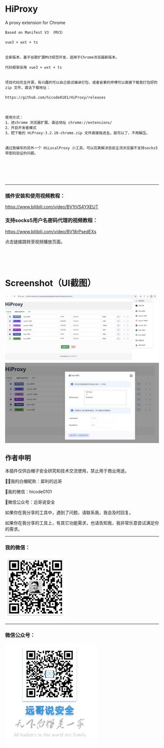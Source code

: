# HiProxy
A proxy extension for Chrome

```
Based on Manifest V3 （MV3）

vue3 + wxt + ts


全新版本，基于谷歌扩展MV3规范开发，适用于Chrome浏览器新版本。

代码框架采用 vue3 + wxt + ts


项目代码完全开源，有兴趣的可以自己尝试编译打包，或者省事的师傅可以直接下载我打包好的 zip 文件，直达下载地址：

https://github.com/hicode0101/HiProxy/releases



使用方式：
1、进chrome 浏览器扩展，直达地址 chrome://extensions/
2、开启开发者模式
3、把下载的 HiProxy-3.2.10-chrome.zip 文件直接拖进去，就可以了，不用解压。


通过我编写的另外一个 HiLocalProxy 小工具，可以完美解决目前主流浏览器不支持socks5带密码验证的问题。


```

<br />
<br />
<br />

---

### 插件安装和使用视频教程：
<a href="https://www.bilibili.com/video/BV1tVS4YXEUT" target="_blank">https://www.bilibili.com/video/BV1tVS4YXEUT</a>


   

### 支持socks5用户名密码代理的视频教程：

<a href="https://www.bilibili.com/video/BV18rPsedEXs" target="_blank">https://www.bilibili.com/video/BV18rPsedEXs</a>


点击链接跳转至视频播放页面。
  
<br />
<br />
<br />


# Screenshot（UI截图）


<img src="./screenshot/screen_1.png" width="600" />

<img src="./screenshot/screen_2.png" width="600" />


## 作者申明

本插件仅供白帽子安全研究和技术交流使用，禁止用于商业用途。

🙋‍♀️我的白帽昵称：犀利的远哥

💞️我的微信：hicode0101

🧙微信公众号：远哥说安全

如果你在我分享的工具中，遇到了问题，请联系我，我会及时回复。

如果你在我分享的工具上，有其它功能需求，也请告知我，我非常乐意尝试满足你的需求。
  
   
   
---
   


### 我的微信：

<img src="./screenshot/weixin.png" width="200" />

  
---

### 微信公众号：

<img src="./screenshot/gzh.png" width="300" />



